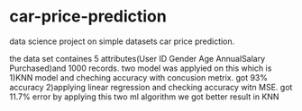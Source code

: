 # car-price-prediction
data science project on simple datasets car price prediction.


the data set containes 5 attributes(User ID	Gender	Age	AnnualSalary	Purchased)and 1000 records.
two model was applyied on this which is 
1)KNN model and cheching accuracy with concusion metrix. got 93% accuracy
2)applying linear regression and checking accuracy witn MSE. got 11.7% error
by applying this two ml algorithm we got better result in KNN
